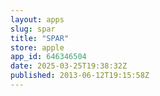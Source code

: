 ```yaml
---
layout: apps
slug: spar
title: "SPAR"
store: apple
app_id: 646346504
date: 2025-03-25T19:38:32Z
published: 2013-06-12T19:15:58Z
---
```

